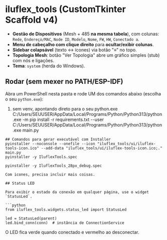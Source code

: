 # iluflex_tools (CustomTkinter Scaffold v4)

- **Gestão de Dispositivos** (Mesh + 485 **na mesma tabela**), com colunas:
  `Rede`, `Endereço/MAC`, `Node ID`, `Modelo`, `Nome`, `FW`, `HW`, `Conectado a`.
- **Menu de cabeçalho com clique direito** para **ocultar/exibir colunas**.
- **Sidebar colapsável** (texto ↔ ícones) via botão "≡" no topo.
- **Topologia Mesh**: botão "Ver Topologia" abre um gráfico simples (stub) com nós e ligações.
- **Tema**: `system` (herda do Windows).

## Rodar (sem mexer no PATH/ESP-IDF)
Abra um PowerShell nesta pasta e rode UM dos comandos abaixo (escolha o seu `python.exe`):

1) sem venv, apontando direto para o seu python.exe
C:/Users/SEUUSER/AppData/Local/Programs/Python/Python313/python.exe -m pip install -r requirements.txt --user
C:/Users/SEUUSER/AppData/Local/Programs/Python/Python313/python.exe main.py
```
## Comandos para gerar executável com Installer
pyinstaller --noconsole --onefile --icon "iluflex_tools/ui/iluflex-tools-icon.ico" --add-data "iluflex_tools/ui/iluflex-tools-icon.ico;." main.py
pyinstaller -y IluflexTools.spec

pyinstaller -y IluflexTools_28px_debug.spec

Com icones, precisa incluir mais coisas.

## Status LED

Para exibir o estado da conexão em qualquer página, use o widget `StatusLed`.

```python
from iluflex_tools.widgets.status_led import StatusLed

led = StatusLed(parent)
led.bind_conn(conn)  # instância de ConnectionService
```

O LED fica verde quando conectado e vermelho ao desconectar.

